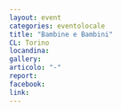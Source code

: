 ```yaml
---
layout: event
categories: eventolocale
title: "Bambine e Bambini"
CL: Torino
locandina: 
gallery:
articolo: "-"
report:
facebook: 
link: 
---
```

